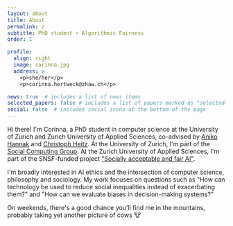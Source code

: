 ```yaml
---
layout: about
title: About
permalink: /
subtitle: PhD student ∙ Algorithmic Fairness
order: 1

profile:
  align: right
  image: corinna.jpg
  address: >
    <p>she/her</p>
    <p>corinna.hertweck@zhaw.ch</p>

news: true  # includes a list of news items
selected_papers: false # includes a list of papers marked as "selected={true}"
social: false  # includes social icons at the bottom of the page
---
```


Hi there! I'm Corinna, a PhD student in computer science at the University of Zurich and Zurich University of Applied Sciences, co-advised by <a href="http://ancsahannak.me/" target="_blank">Aniko Hannak</a> and <a href="https://www.zhaw.ch/en/about-us/person/heit/" target="_blank">Christoph Heitz</a>. At the University of Zurich, I'm part of the <a href="https://www.ifi.uzh.ch/en/scg.html" target="_blank">Social Computing Group</a>. At the Zurich University of Applied Sciences, I'm part of the SNSF-funded project <a href="https://fair-ai.ch/" target="_blank">"Socially acceptable and fair AI"</a>.

I'm broadly interested in AI ethics and the intersection of computer science, philosophy and sociology. My work focuses on questions such as "How can technology be used to reduce social inequalities instead of exacerbating them?" and "How can we evaluate biases in decision-making systems?"

On weekends, there's a good chance you'll find me in the mountains, probably taking yet another picture of cows 🐮
